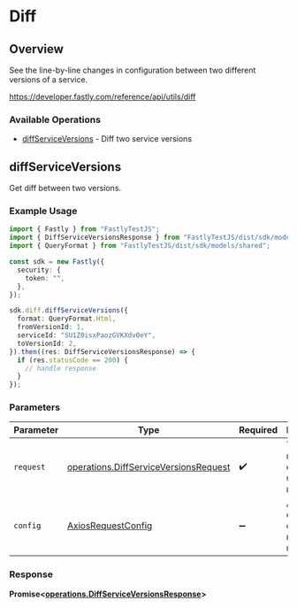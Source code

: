 # Diff

## Overview

See the line-by-line changes in configuration between two different versions of a service.

<https://developer.fastly.com/reference/api/utils/diff>
### Available Operations

* [diffServiceVersions](#diffserviceversions) - Diff two service versions

## diffServiceVersions

Get diff between two versions.

### Example Usage

```typescript
import { Fastly } from "FastlyTestJS";
import { DiffServiceVersionsResponse } from "FastlyTestJS/dist/sdk/models/operations";
import { QueryFormat } from "FastlyTestJS/dist/sdk/models/shared";

const sdk = new Fastly({
  security: {
    token: "",
  },
});

sdk.diff.diffServiceVersions({
  format: QueryFormat.Html,
  fromVersionId: 1,
  serviceId: "SU1Z0isxPaozGVKXdv0eY",
  toVersionId: 2,
}).then((res: DiffServiceVersionsResponse) => {
  if (res.statusCode == 200) {
    // handle response
  }
});
```

### Parameters

| Parameter                                                                                      | Type                                                                                           | Required                                                                                       | Description                                                                                    |
| ---------------------------------------------------------------------------------------------- | ---------------------------------------------------------------------------------------------- | ---------------------------------------------------------------------------------------------- | ---------------------------------------------------------------------------------------------- |
| `request`                                                                                      | [operations.DiffServiceVersionsRequest](../../models/operations/diffserviceversionsrequest.md) | :heavy_check_mark:                                                                             | The request object to use for the request.                                                     |
| `config`                                                                                       | [AxiosRequestConfig](https://axios-http.com/docs/req_config)                                   | :heavy_minus_sign:                                                                             | Available config options for making requests.                                                  |


### Response

**Promise<[operations.DiffServiceVersionsResponse](../../models/operations/diffserviceversionsresponse.md)>**

